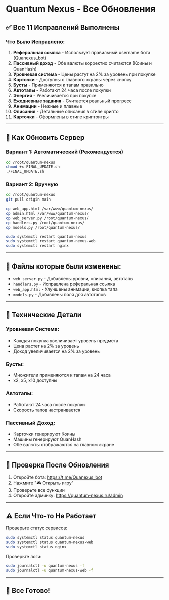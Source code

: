 # Quantum Nexus - Все Обновления

## ✅ Все 11 Исправлений Выполнены

### Что Было Исправлено:

1. **Реферальная ссылка** - Использует правильный username бота (Quanexus_bot)
2. **Пассивный доход** - Обе валюты корректно считаются (Коины и QuanHash)
3. **Уровневая система** - Цены растут на 2% за уровень при покупке
4. **Карточки** - Доступны с главного экраны через кнопку
5. **Бусты** - Применяются к тапам правильно
6. **Автотапы** - Работают 24 часа после покупки
7. **Энергия** - Увеличивается при покупке
8. **Ежедневные задания** - Считается реальный прогресс
9. **Анимации** - Нежные и плавные
10. **Описания** - Детальные описания в стиле крипто
11. **Карточки** - Оформлены в стиле криптоигры

---

## 🚀 Как Обновить Сервер

### Вариант 1: Автоматический (Рекомендуется)

```bash
cd /root/quantum-nexus
chmod +x FINAL_UPDATE.sh
./FINAL_UPDATE.sh
```

### Вариант 2: Вручную

```bash
cd /root/quantum-nexus
git pull origin main

cp web_app.html /var/www/quantum-nexus/
cp admin.html /var/www/quantum-nexus/
cp web_server.py /root/quantum-nexus/
cp handlers.py /root/quantum-nexus/
cp models.py /root/quantum-nexus/

sudo systemctl restart quantum-nexus
sudo systemctl restart quantum-nexus-web
sudo systemctl restart nginx
```

---

## 📁 Файлы которые были изменены:

- `web_server.py` - Добавлены уровни, описания, автотапы
- `handlers.py` - Исправлена реферальная ссылка
- `web_app.html` - Улучшены анимации, кнопка тапа
- `models.py` - Добавлены поля для автотапов

---

## 🔧 Технические Детали

### Уровневая Система:
- Каждая покупка увеличивает уровень предмета
- Цена растет на 2% за уровень
- Доход увеличивается на 2% за уровень

### Бусты:
- Множители применяются к тапам на 24 часа
- x2, x5, x10 доступны

### Автотапы:
- Работают 24 часа после покупки
- Скорость тапов настраивается

### Пассивный Доход:
- Карточки генерируют Коины
- Машины генерируют QuanHash
- Обе валюты отображаются на главном экране

---

## 📝 Проверка После Обновления

1. Откройте бота: https://t.me/Quanexus_bot
2. Нажмите "🎮 Открыть игру"
3. Проверьте все функции
4. Откройте админку: https://quantum-nexus.ru/admin

---

## ⚠️ Если Что-то Не Работает

Проверьте статус сервисов:

```bash
sudo systemctl status quantum-nexus
sudo systemctl status quantum-nexus-web
sudo systemctl status nginx
```

Проверьте логи:

```bash
sudo journalctl -u quantum-nexus -f
sudo journalctl -u quantum-nexus-web -f
```

---

## 🎉 Все Готово!


